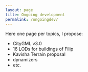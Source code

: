 ```yaml
---
layout: page
title: Ongoing development
permalink: /ongoingdev/
---
```


Here one page per topics, I propose:

  - CityGML v3.0
  - 16 LODs for buildings of Filip
  - Kavisha Terrain proposal
  - dynamizers 
  - etc.

  